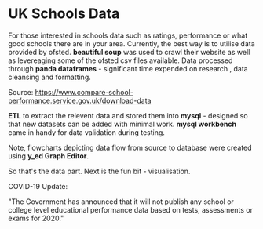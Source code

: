 # UK Schools Data
For those interested in schools data such as ratings, performance or what good schools there are in your area. Currently, the best way is to utilise data provided by ofsted. **beautiful soup** was used to crawl their website as well as levereaging some of the ofsted csv files available. Data processed through **panda dataframes** - significant time expended on research , data cleansing and formatting.

Source: https://www.compare-school-performance.service.gov.uk/download-data

**ETL** to extract the relevent data and stored them into **mysql** - designed so that new datasets can be added with minimal work. **mysql workbench** came in handy for data validation during testing.

Note, flowcharts depicting data flow from source to database were created using **y_ed Graph Editor**.

So that's the data part. Next is the fun bit - visualisation.

COVID-19 Update:

"The Government has announced that it will not publish any school or college level educational performance data based on tests, assessments or exams for 2020."

